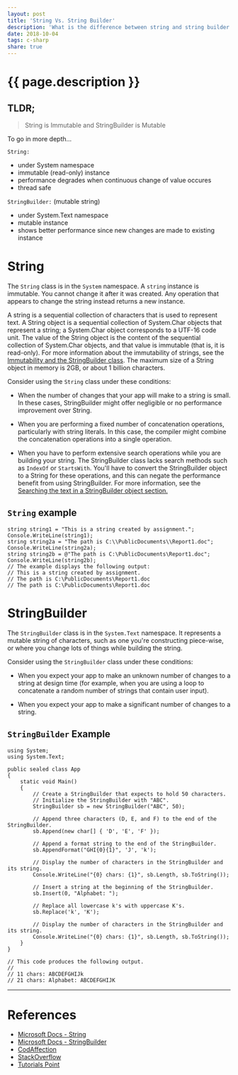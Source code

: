 ```yaml
---
layout: post
title: 'String Vs. String Builder'
description: 'What is the difference between string and string builder in C#'
date: 2018-10-04
tags: c-sharp
share: true
---
```


# {{ page.description }}

## TLDR;

> String is Immutable and StringBuilder is Mutable

To go in more depth...

`String:`

-    under System namespace
-    immutable (read-only) instance
-    performance degrades when continuous change of value occures
-    thread safe

`StringBuilder:` (mutable string)

-    under System.Text namespace
-    mutable instance
-    shows better performance since new changes are made to existing instance

# String

The `String` class is in the `System` namespace. A `string` instance is immutable. You cannot change it after it was created. Any operation that appears to change the string instead returns a new instance.

A string is a sequential collection of characters that is used to represent text. A String object is a sequential collection of System.Char objects that represent a string; a System.Char object corresponds to a UTF-16 code unit. The value of the String object is the content of the sequential collection of System.Char objects, and that value is immutable (that is, it is read-only). For more information about the immutability of strings, see the [Immutability and the StringBuilder class](https://docs.microsoft.com/en-us/dotnet/api/system.string?view=netcore-2.1#Immutability). The maximum size of a String object in memory is 2GB, or about 1 billion characters.

Consider using the `String` class under these conditions:

-    When the number of changes that your app will make to a string is small. In these cases, StringBuilder might offer negligible or no performance improvement over String.

-    When you are performing a fixed number of concatenation operations, particularly with string literals. In this case, the compiler might combine the concatenation operations into a single operation.

-    When you have to perform extensive search operations while you are building your string. The StringBuilder class lacks search methods such as `IndexOf` or `StartsWith`. You'll have to convert the StringBuilder object to a String for these operations, and this can negate the performance benefit from using StringBuilder. For more information, see the [Searching the text in a StringBuilder object section.](https://docs.microsoft.com/en-us/dotnet/api/system.text.stringbuilder?view=netcore-2.1#Searching)

## `String` example

```
string string1 = "This is a string created by assignment.";
Console.WriteLine(string1);
string string2a = "The path is C:\\PublicDocuments\\Report1.doc";
Console.WriteLine(string2a);
string string2b = @"The path is C:\PublicDocuments\Report1.doc";
Console.WriteLine(string2b);
// The example displays the following output:
// This is a string created by assignment.
// The path is C:\PublicDocuments\Report1.doc
// The path is C:\PublicDocuments\Report1.doc
```

# StringBuilder

The `StringBuilder` class is in the `System.Text` namespace. It represents a mutable string of characters, such as one you're constructing piece-wise, or where you change lots of things while building the string.

Consider using the `StringBuilder` class under these conditions:

-    When you expect your app to make an unknown number of changes to a string at design time (for example, when you are using a loop to concatenate a random number of strings that contain user input).

-    When you expect your app to make a significant number of changes to a string.

## `StringBuilder` Example

```
using System;
using System.Text;

public sealed class App
{
    static void Main()
    {
        // Create a StringBuilder that expects to hold 50 characters.
        // Initialize the StringBuilder with "ABC".
        StringBuilder sb = new StringBuilder("ABC", 50);

        // Append three characters (D, E, and F) to the end of the StringBuilder.
        sb.Append(new char[] { 'D', 'E', 'F' });

        // Append a format string to the end of the StringBuilder.
        sb.AppendFormat("GHI{0}{1}", 'J', 'k');

        // Display the number of characters in the StringBuilder and its string.
        Console.WriteLine("{0} chars: {1}", sb.Length, sb.ToString());

        // Insert a string at the beginning of the StringBuilder.
        sb.Insert(0, "Alphabet: ");

        // Replace all lowercase k's with uppercase K's.
        sb.Replace('k', 'K');

        // Display the number of characters in the StringBuilder and its string.
        Console.WriteLine("{0} chars: {1}", sb.Length, sb.ToString());
    }
}

// This code produces the following output.
//
// 11 chars: ABCDEFGHIJk
// 21 chars: Alphabet: ABCDEFGHIJK
```

---

# References

-    [Microsoft Docs - String](https://docs.microsoft.com/en-us/dotnet/api/system.string?view=netcore-2.1#remarks)
-    [Microsoft Docs - StringBuilder](https://docs.microsoft.com/en-us/dotnet/api/system.text.stringbuilder?view=netframework-4.7.2)
-    [CodAffection](http://www.codaffection.com/csharp-article/difference-string-and-stringbuilder-in-csharp/)
-    [StackOverflow](https://stackoverflow.com/questions/73883/string-vs-stringbuilder)
-    [Tutorials Point](https://www.tutorialspoint.com/csharp/csharp_delegates.htm)
